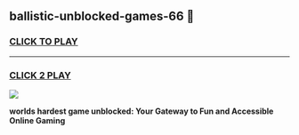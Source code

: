 
## ballistic-unblocked-games-66 👋
<h3>
<a href="https://premium.freeplayer.one?title=ballistic-unblocked-games-66&ref=14F">CLICK TO PLAY</a></h3>
<hr>

<h3>
<a href="https://premium.freeplayer.one?title=ballistic-unblocked-games-66&ref=14F">CLICK 2 PLAY</a>
  
</h3>

<a href="https://premium.freeplayer.one?title=ballistic-unblocked-games-66&ref=12F/"><img src="https://clearcache.store/games.png"></a>


**worlds hardest game unblocked: Your Gateway to Fun and Accessible Online Gaming**
